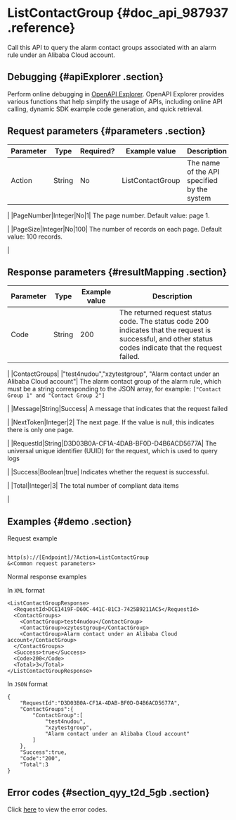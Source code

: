 # ListContactGroup {#doc_api_987937 .reference}

Call this API to query the alarm contact groups associated with an alarm rule under an Alibaba Cloud account.

## Debugging {#apiExplorer .section}

Perform online debugging in [OpenAPI Explorer](https://api.aliyun.com/#product=Cms&api=QueryMetricLast). OpenAPI Explorer provides various functions that help simplify the usage of APIs, including online API calling, dynamic SDK example code generation, and quick retrieval.

## Request parameters {#parameters .section}

|Parameter|Type|Required?|Example value|Description|
|---------|----|---------|-------------|-----------|
|Action|String|No|ListContactGroup| The name of the API specified by the system

 |
|PageNumber|Integer|No|1| The page number. Default value: page 1.

 |
|PageSize|Integer|No|100| The number of records on each page. Default value: 100 records.

 |

## Response parameters {#resultMapping .section}

|Parameter|Type|Example value|Description|
|---------|----|-------------|-----------|
|Code|String|200| The returned request status code. The status code 200 indicates that the request is successful, and other status codes indicate that the request failed.

 |
|ContactGroups| |"test4nudou","xzytestgroup", "Alarm contact under an Alibaba Cloud account"| The alarm contact group of the alarm rule, which must be a string corresponding to the JSON array, for example: `["Contact Group 1" and "Contact Group 2"]`

 |
|Message|String|Success| A message that indicates that the request failed

 |
|NextToken|Integer|2| The next page. If the value is null, this indicates there is only one page.

 |
|RequestId|String|D3D03B0A-CF1A-4DAB-BF0D-D4B6ACD5677A| The universal unique identifier \(UUID\) for the request, which is used to query logs

 |
|Success|Boolean|true| Indicates whether the request is successful.

 |
|Total|Integer|3| The total number of compliant data items

 |

## Examples {#demo .section}

Request example

``` {#request_demo}

http(s)://[Endpoint]/?Action=ListContactGroup
&<Common request parameters>

```

Normal response examples

In `XML` format

``` {#xml_return_success_demo}
<ListContactGroupResponse>
  <RequestId>DCE1419F-D60C-441C-81C3-7425B9211AC5</RequestId>
  <ContactGroups>
    <ContactGroup>test4nudou</ContactGroup>
    <ContactGroup>xzytestgroup</ContactGroup>
    <ContactGroup>Alarm contact under an Alibaba Cloud account</ContactGroup>
  </ContactGroups>
  <Success>true</Success>
  <Code>200</Code>
  <Total>3</Total>
</ListContactGroupResponse>

```

In `JSON` format

``` {#json_return_success_demo}
{
	"RequestId":"D3D03B0A-CF1A-4DAB-BF0D-D4B6ACD5677A",
	"ContactGroups":{
		"ContactGroup":[
			"test4nudou",
			"xzytestgroup",
			"Alarm contact under an Alibaba Cloud account"
		]
	},
	"Success":true,
	"Code":"200",
	"Total":3
}
```

## Error codes {#section_qyy_t2d_5gb .section}

Click [here](https://error-center.aliyun.com/status/product/Cms) to view the error codes.

